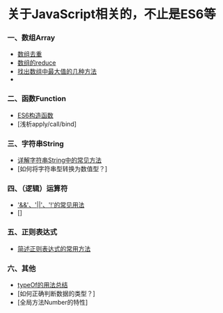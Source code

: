 # 关于JavaScript相关的，不止是ES6等

### 一、数组Array
- [数组去重](https://github.com/bobo88/web-front/blob/main/ES6/%E6%95%B0%E7%BB%84%E5%8E%BB%E9%87%8D.md)
- [数组的reduce](https://github.com/bobo88/web-frontend/blob/main/ES6/%E6%95%B0%E7%BB%84%E7%9A%84reduce.md)
- [找出数组中最大值的几种方法](https://github.com/bobo88/web-frontend/blob/main/ES6/%E6%89%BE%E5%87%BA%E6%95%B0%E7%BB%84%E4%B8%AD%E6%9C%80%E5%A4%A7%E5%80%BC%E7%9A%84%E5%87%A0%E7%A7%8D%E6%96%B9%E6%B3%95.md)
- 

### 二、函数Function
- [ES6构造函数]()
- [浅析apply/call/bind]

### 三、字符串String
- [详解字符串String中的常见方法]()
- [如何将字符串型转换为数值型？]

### 四、（逻辑）运算符
- ['&&'、'||'、'!'的常见用法]()
- []

### 五、正则表达式
- [简述正则表达式的常用方法]()

### 六、其他
- [typeOf的用法总结]()
- [如何正确判断数据的类型？]
- [全局方法Number的特性]
